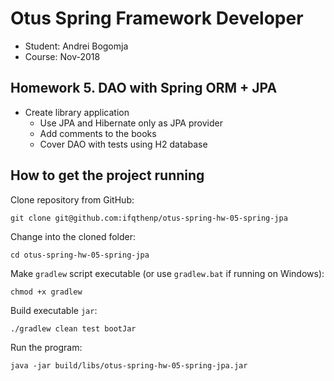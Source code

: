 # Otus Spring Framework Developer

- Student: Andrei Bogomja
- Course: Nov-2018

## Homework 5. DAO with Spring ORM + JPA

- Create library application
  - Use JPA and Hibernate only as JPA provider
  - Add comments to the books
  - Cover DAO with tests using H2 database

## How to get the project running

Clone repository from GitHub:

```shell
git clone git@github.com:ifqthenp/otus-spring-hw-05-spring-jpa
```

Change into the cloned folder:

```shell
cd otus-spring-hw-05-spring-jpa
```

Make `gradlew` script executable (or use `gradlew.bat` if running on Windows):

```shell
chmod +x gradlew 
```

Build executable `jar`:

```shell
./gradlew clean test bootJar
```

Run the program:

```shell
java -jar build/libs/otus-spring-hw-05-spring-jpa.jar
```
